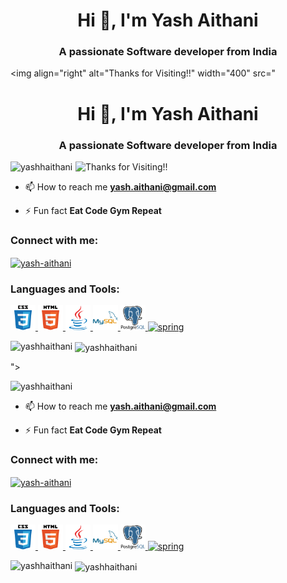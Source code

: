 <h1 align="center">Hi 👋, I'm Yash Aithani</h1>
<h3 align="center">A passionate Software developer from India</h3>

<img align="right" alt="Thanks for Visiting!!" width="400" src="<h1 align="center">Hi 👋, I'm Yash Aithani</h1>
<h3 align="center">A passionate Software developer from India</h3>

<img align="right" alt="Thanks for Visiting!!" width="400" src="https://camo.githubusercontent.com/7de37139d0b4c1ce40865e799b446c0e963a3dd8fb68d239707237c40604fa3d/68747470733a2f2f63646e2e6472696262626c652e636f6d2f75736572732f3733303730332f73637265656e73686f74732f363538313234332f6176656e746f2e676966">

<p align="left"> <img src="https://komarev.com/ghpvc/?username=yashhaithani&label=Profile%20views&color=0e75b6&style=flat" alt="yashhaithani" /> </p>

- 📫 How to reach me **yash.aithani@gmail.com**

- ⚡ Fun fact **Eat Code Gym Repeat**

<h3 align="left">Connect with me:</h3>
<p align="left">
<a href="https://linkedin.com/in/yash-aithani" target="blank"><img align="center" src="https://raw.githubusercontent.com/rahuldkjain/github-profile-readme-generator/master/src/images/icons/Social/linked-in-alt.svg" alt="yash-aithani" height="30" width="40" /></a>
</p>

<h3 align="left">Languages and Tools:</h3>
<p align="left"> <a href="https://www.w3schools.com/css/" target="_blank" rel="noreferrer"> <img src="https://raw.githubusercontent.com/devicons/devicon/master/icons/css3/css3-original-wordmark.svg" alt="css3" width="40" height="40"/> </a> <a href="https://www.w3.org/html/" target="_blank" rel="noreferrer"> <img src="https://raw.githubusercontent.com/devicons/devicon/master/icons/html5/html5-original-wordmark.svg" alt="html5" width="40" height="40"/> </a> <a href="https://www.java.com" target="_blank" rel="noreferrer"> <img src="https://raw.githubusercontent.com/devicons/devicon/master/icons/java/java-original.svg" alt="java" width="40" height="40"/> </a> <a href="https://www.mysql.com/" target="_blank" rel="noreferrer"> <img src="https://raw.githubusercontent.com/devicons/devicon/master/icons/mysql/mysql-original-wordmark.svg" alt="mysql" width="40" height="40"/> </a> <a href="https://www.postgresql.org" target="_blank" rel="noreferrer"> <img src="https://raw.githubusercontent.com/devicons/devicon/master/icons/postgresql/postgresql-original-wordmark.svg" alt="postgresql" width="40" height="40"/> </a> <a href="https://spring.io/" target="_blank" rel="noreferrer"> <img src="https://www.vectorlogo.zone/logos/springio/springio-icon.svg" alt="spring" width="40" height="40"/> </a> </p>

<p><img align="left" src="https://github-readme-stats.vercel.app/api/top-langs?username=yashhaithani&show_icons=true&locale=en&layout=compact" alt="yashhaithani" /></p>

<p>&nbsp;<img align="center" src="https://github-readme-stats.vercel.app/api?username=yashhaithani&show_icons=true&locale=en" alt="yashhaithani" /></p>">

<p align="left"> <img src="https://komarev.com/ghpvc/?username=yashhaithani&label=Profile%20views&color=0e75b6&style=flat" alt="yashhaithani" /> </p>

- 📫 How to reach me **yash.aithani@gmail.com**

- ⚡ Fun fact **Eat Code Gym Repeat**

<h3 align="left">Connect with me:</h3>
<p align="left">
<a href="https://linkedin.com/in/yash-aithani" target="blank"><img align="center" src="https://raw.githubusercontent.com/rahuldkjain/github-profile-readme-generator/master/src/images/icons/Social/linked-in-alt.svg" alt="yash-aithani" height="30" width="40" /></a>
</p>

<h3 align="left">Languages and Tools:</h3>
<p align="left"> <a href="https://www.w3schools.com/css/" target="_blank" rel="noreferrer"> <img src="https://raw.githubusercontent.com/devicons/devicon/master/icons/css3/css3-original-wordmark.svg" alt="css3" width="40" height="40"/> </a> <a href="https://www.w3.org/html/" target="_blank" rel="noreferrer"> <img src="https://raw.githubusercontent.com/devicons/devicon/master/icons/html5/html5-original-wordmark.svg" alt="html5" width="40" height="40"/> </a> <a href="https://www.java.com" target="_blank" rel="noreferrer"> <img src="https://raw.githubusercontent.com/devicons/devicon/master/icons/java/java-original.svg" alt="java" width="40" height="40"/> </a> <a href="https://www.mysql.com/" target="_blank" rel="noreferrer"> <img src="https://raw.githubusercontent.com/devicons/devicon/master/icons/mysql/mysql-original-wordmark.svg" alt="mysql" width="40" height="40"/> </a> <a href="https://www.postgresql.org" target="_blank" rel="noreferrer"> <img src="https://raw.githubusercontent.com/devicons/devicon/master/icons/postgresql/postgresql-original-wordmark.svg" alt="postgresql" width="40" height="40"/> </a> <a href="https://spring.io/" target="_blank" rel="noreferrer"> <img src="https://www.vectorlogo.zone/logos/springio/springio-icon.svg" alt="spring" width="40" height="40"/> </a> </p>

<p><img align="left" src="https://github-readme-stats.vercel.app/api/top-langs?username=yashhaithani&show_icons=true&locale=en&layout=compact" alt="yashhaithani" /></p>

<p>&nbsp;<img align="center" src="https://github-readme-stats.vercel.app/api?username=yashhaithani&show_icons=true&locale=en" alt="yashhaithani" /></p>
